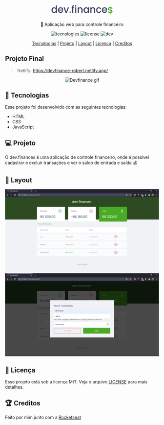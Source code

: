  
 <h1 align="center">
 <img src="./readme.img/logo.svg" alt="Logo dev Finance" width="200"/>
 </h1>


<p align="center">🚀 Aplicação web para controle financeiro</p>

<p align="center">
<img src="https://img.shields.io/badge/Made%20with-JavaScript-brightgreen" alt="tecnologies"/>
<img src="https://img.shields.io/badge/license-MIT-brightgreen" alt="license"/>
<img src="https://img.shields.io/badge/dev-Robert-brightgreen" alt="dev"/>
</p>

<div align="center">
<a href="#-tecnologias">Tecnologias</a> |
  <a href="#-projeto">Projeto</a> |
  <a href="#-layout">Layout</a> |
  <a href="#memo-licença">Licença</a> |
  <a href="#-creditos">Creditos</a>
</div>

## Projeto Final
> Netlify: https://devfinance-robert.netlify.app/
<p align="center">
  <img src="./readme.img/dinherio-moedas.gif" alt="Devfinance gif" />
</p>

## 🚀 Tecnologias

Esse projeto foi desenvolvido com as seguintes tecnologias:

- HTML
- CSS
- JavaScript

## 💻 Projeto

O dev.finances é uma aplicação de controle financeiro, onde é possível cadastrar e excluir transações e ver o saldo de entrada e saída 💰

## 🔖 Layout

<img src="./readme.img/devFinance-print(1).png" alt="print1"/>

<img src="./readme.img/devFinance-print(2).png" alt="print2"/>

## :memo: Licença

Esse projeto está sob a licença MIT. Veja o arquivo [LICENSE](LICENSE.md) para mais detalhes.

## 🏆 Creditos
Feito por mim junto com a [Rocketseat](https://github.com/Rocketseat)
